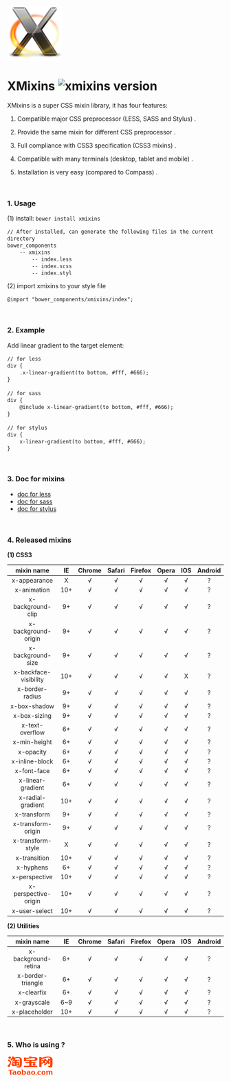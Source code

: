 ![XMixins](./images/icon.png)

# XMixins ![xmixins version](https://badge.fury.io/bo/xmixins.png)

XMixins is a super CSS mixin library, it has four features: 

1. Compatible major CSS preprocessor (LESS, SASS and Stylus) .

2. Provide the same mixin for different CSS preprocessor .

3. Full compliance with CSS3 specification (CSS3 mixins) .

4. Compatible with many terminals (desktop, tablet and mobile) .

5. Installation is very easy (compared to Compass) .

<br />

### 1. Usage

(1) install: `bower install xmixins`
    
    // After installed, can generate the following files in the current directory
    bower_components
        -- xmixins
            -- index.less
            -- index.scss
            -- index.styl
                
(2) import xmixins to your style file

	@import "bower_components/xmixins/index";

<br>

### 2. Example

Add linear gradient to the target element: 

	// for less
	div {
    	.x-linear-gradient(to bottom, #fff, #666);
	}

	// for sass
	div {
    	@include x-linear-gradient(to bottom, #fff, #666);
	}

	// for stylus
	div {
    	x-linear-gradient(to bottom, #fff, #666);
	}

<br />

### 3. Doc for mixins

* [doc for less](./doc/less.md)
* [doc for sass](./doc/sass.md)
* [doc for stylus](./doc/styl.md)

<br />

### 4. Released mixins

**(1) CSS3**

| mixin name | IE | Chrome | Safari | Firefox | Opera | IOS | Android |
|:----:|:----:|:----:|:----:|:----:|:----:|:----:|:----:|
|x-appearance | X | √ | √ | √ | √ | √ | ? |
|x-animation | 10+ | √ | √ | √ | √ | √ | ? |
|x-background-clip | 9+ | √ | √ | √ | √ | √ | ? |
|x-background-origin | 9+ | √ | √ | √ | √ | √ | ? |
|x-background-size | 9+ | √ | √ | √ | √ | √ | ? |
|x-backface-visibility | 10+ | √ | √ | √ | √ | X | ? |
|x-border-radius | 9+ | √ | √ | √ | √ | √ | ? |
|x-box-shadow | 9+ | √ | √ | √ | √ | √ | ? |
|x-box-sizing | 9+ | √ | √ | √ | √ | √ | ? |
|x-text-overflow | 6+ | √ | √ | √ | √ | √ | ? |
|x-min-height | 6+ | √ | √ | √ | √ | √ | ? |
|x-opacity | 6+ | √ | √ | √ | √ | √ | ? |
|x-inline-block | 6+ | √ | √ | √ | √ | √ | ? |
|x-font-face | 6+ | √ | √ | √ | √ | √ | ? |
|x-linear-gradient | 6+ | √ | √ | √ | √ | √ | ? |
|x-radial-gradient | 10+ | √ | √ | √ | √ | √ | ? |
|x-transform | 9+ | √ | √ | √ | √ | √ | ? |
|x-transform-origin | 9+ | √ | √ | √ | √ | √ | ? |
|x-transform-style | X | √ | √ | √ | √ | √ | ? |
|x-transition | 10+ | √ | √ | √ | √ | √ | ? |
|x-hyphens | 6+ | √ | √ | √ | √ | √ | ? |
|x-perspective | 10+ | √ | √ | √ | √ | √ | ? |
|x-perspective-origin | 10+ | √ | √ | √ | √ | √ | ? |
|x-user-select | 10+ | √ | √ | √ | √ | √ | ? |


**(2) Utilities**

| mixin name | IE | Chrome | Safari | Firefox | Opera | IOS | Android |
|:----:|:----:|:----:|:----:|:----:|:----:|:----:|:----:|
|x-background-retina | 6+ | √ | √ | √ | √ | √ | ? |
|x-border-triangle | 6+ | √ | √ | √ | √ | √ | ? |
|x-clearfix | 6+ | √ | √ | √ | √ | √ | ? |
|x-grayscale | 6~9 | √ | √ | √ | √ | √ | ? |
|x-placeholder | 10+ | √ | √ | √ | √ | √ | ? |

<br>

### 5. Who is using ?

![taobao](./images/taobao.png)

